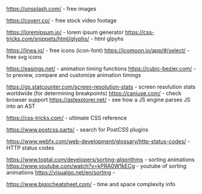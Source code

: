 <!-- IMAGES -->
https://unsplash.com/ - free images

<!-- VIDEO -->
https://coverr.co/ - free stock video footage

<!-- TEXT -->
https://loremipsum.io/ - lorem ipsum generator
https://css-tricks.com/snippets/html/glyphs/ - html glpyhs

<!-- ICONS / SVG -->
https://linea.io/ - free icons (icon-font)
https://icomoon.io/app/#/select/ - free svg icons

<!-- ANIMATIONS -->
https://easings.net/ - animation timing functions
https://cubic-bezier.com/ - to preview, compare and customize animation timings

<!-- BROWSER INFO -->
https://gs.statcounter.com/screen-resolution-stats - screen resolution stats worldwide (for determining breakpoints)
https://caniuse.com/ - check browser support
https://astexplorer.net/ - see how a JS engine parses JS into an AST

<!-- CSS -->
https://css-tricks.com/ - ultimate CSS reference

<!-- POST-CSS -->
https://www.postcss.parts/ - search for PostCSS plugins

<!-- HTML -->
https://www.webfx.com/web-development/glossary/http-status-codes/ - HTTP status codes

<!-- SORTING ALGO INFO -->
https://www.toptal.com/developers/sorting-algorithms - sorting animations
https://www.youtube.com/watch?v=kPRA0W1kECg - youtube of sorting animations
https://visualgo.net/en/sorting - 

<!-- BIG O -->
https://www.bigocheatsheet.com/ - time and space complexity info
